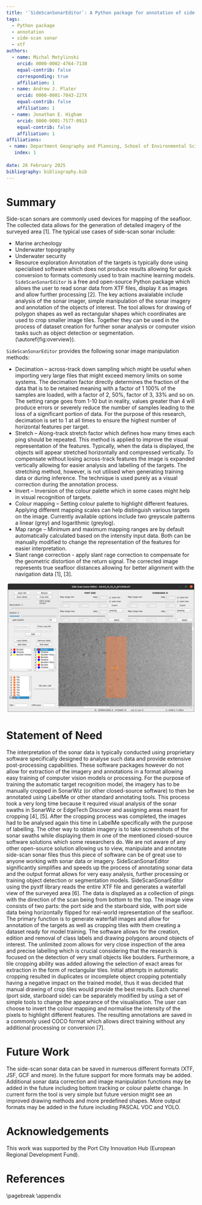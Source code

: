 ```yaml
---
title: '`SideScanSonarEditor`: A Python package for annotation of side-scan sonar data'
tags:
  - Python package
  - annotation
  - side-scan sonar
  - xtf
authors:
  - name: Michal Motylinski
    orcid: 0000-0002-4764-7130
    equal-contrib: false
    corresponding: true
    affiliation: 1
  - name: Andrew J. Plater
    orcid: 0000-0001-7043-227X
    equal-contrib: false
    affiliation: 1
  - name: Jonathan E. Higham
    orcid: 0000-0001-7577-0913
    equal-contrib: false
    affiliation: 1
affiliations:
 - name: Department Geography and Planning, School of Environmental Sciences, University of Liverpool, Liverpool, UK
   index: 1

date: 26 February 2025
bibliography: bibliography.bib
---
```


# Summary

Side-scan sonars are commonly used devices for mapping of the seafloor.
The collected data allows for the generation of detailed imagery of the surveyed area [1].
The typical use cases of side-scan sonar include:
 - Marine archeology
 - Underwater topography
 - Underwater security
 - Resource exploration
Annotation of the targets is typically done using specialised software which does not produce results allowing for quick conversion to formats commonly used to train machine learning models.
`SideScanSonarEditor` is a free and open-source Python package which allows the user to read sonar data from XTF files, display it as images and allow further processing [2].
The key actions avaialable include analysis of the sonar imager, simple manipulation of the sonar imagery and annotation of the objects of interest.
The tool allows for drawing of polygon shapes as well as rectangular shapes which coordinates are used to crop smaller image tiles. Together they can be used in the process of dataset creation for further sonar analysis or computer vision tasks such as object detection or segmentation.
(\autoref{fig:overview}).

`SideScanSonarEditor` provides the following sonar image manipulation methods:
 - Decimation – across-track down sampling which might be useful when importing very large files that might exceed memory limits on some systems. The decimation factor directly determines the fraction of the data that is to be retained meaning with a factor of 1 100% of the samples are loaded, with a factor of 2, 50%, factor of 3, 33% and so on. The setting range goes from 1-10 but in reality, values greater than 4 will produce errors or severely reduce the number of samples leading to the loss of a significant portion of data. For the purpose of this research, decimation is set to 1 at all times to ensure the highest number of horizontal features per target.
 - Stretch – Along-track stretch factor which defines how many times each ping should be repeated. This method is applied to improve the visual representation of the features. Typically, when the data is displayed, the objects will appear stretched horizontally and compressed vertically. To compensate without losing across-track features the image is expanded vertically allowing for easier analysis and labelling of the targets. The stretching method, however, is not utilised when generating training data or during inference. The technique is used purely as a visual correction during the annotation process.
 - Invert – Inversion of the colour palette which in some cases might help in visual recognition of targets.
 - Colour mapping – Setting colour palette to highlight different features. Applying different mapping scales can help distinguish various targets on the image. Currently available options include two greyscale patterns a linear (grey) and logarithmic (greylog).
 - Map range – Minimum and maximum mapping ranges are by default automatically calculated based on the intensity input data. Both can be manually modified to change the representation of the features for easier interpretation.
 - Slant range correction - apply slant rage correction to compensate for the geometric distortion of the return signal. The corrected image represents true seafloor distances allowing for better alignment with the navigation data [1], [3].

![SideScanSonarEditor app \label{fig:overview}](overview.png)

# Statement of Need

The interpretation of the sonar data is typically conducted using proprietary software specifically designed to analyse such data and provide extensive post-processing capabilities. These software packages however do not allow for extraction of the imagery and annotations in a format allowing easy training of computer vision models or processing. For the purpose of training the automatic target recognition model, the imagery has to be manually cropped in SonarWiz (or other closed-source software) to then be annotated using LabelMe or other standard annotating tools. This process took a very long time because it required visual analysis of the sonar swaths in SonarWiz or EdgeTech Discover and assigning areas meant for cropping [4], [5]. After the cropping process was completed, the images had to be analysed again this time in LabelMe specifically with the purpose of labelling. The other way to obtain imagery is to take screenshots of the sonar swaths while displaying them in one of the mentioned closed-source software solutions which some researchers do. We are not aware of any other open-source solution allowing us to view, manipulate and annotate side-scan sonar files thus this piece of software can be of great use to anyone working with sonar data or imagery. SideScanSonarEditor significantly simplifies and speeds up the process of annotating sonar data and the output format allows for very easy analysis, further processing or training object detection or segmentation models. SideScanSonarEditor using the pyxtf library reads the entire XTF file and generates a waterfall view of the surveyed area [6]. The data is displayed as a collection of pings with the direction of the scan being from bottom to the top. The image view consists of two parts: the port side and the starboard side, with port side data being horizontally flipped for real-world representation of the seafloor. The primary function is to generate waterfall images and allow for annotation of the targets as well as cropping tiles with them creating a dataset ready for model training. The software allows for the creation, edition and removal of class labels and drawing polygons around objects of interest. The unlimited zoom allows for very close inspection of the area and precise labelling which is crucial considering that the research is focused on the detection of very small objects like boulders. Furthermore, a tile cropping ability was added allowing the selection of exact areas for extraction in the form of rectangular tiles. Initial attempts in automatic cropping resulted in duplicates or incomplete object cropping potentially having a negative impact on the trained model, thus it was decided that manual drawing of crop tiles would provide the best results. Each channel (port side, starboard side) can be separately modified by using a set of simple tools to change the appearance of the visualisation. The user can choose to invert the colour mapping and normalise the intensity of the pixels to highlight different features. The resulting annotations are saved in a commonly used COCO format which allows direct training without any additional processing or conversion [7].

# Future Work

The side-scan sonar data can be saved in numerous different formats (XTF, JSF, GCF and more). In the future support for more formats may be added.
Additional sonar data correction and image manipulation functions may be added in the future including bottom tracking or colour palette change.
In current form the tool is very simple but future version might see an improved drawing methods and more predefined shapes.
More output formats may be added in the future including PASCAL VOC and YOLO.

# Acknowledgements

This work was supported by the Port City Innovation Hub (European Regional Development Fund).

# References

\pagebreak
\appendix



